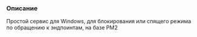 ### Описание

Простой сервис для Windows, для блокирования или спящего режима по обращению к эндпоинтам, на базе PM2

